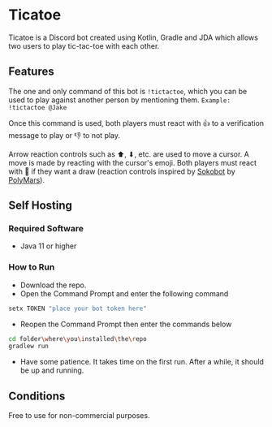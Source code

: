 # Ticatoe

Ticatoe is a Discord bot created using Kotlin, Gradle and JDA which allows two users to play tic-tac-toe with each other.


## Features

The one and only command of this bot is ``!tictactoe``, which you can be used to play against another person by mentioning them.
``Example: !tictactoe @Jake``

Once this command is used, both players must react with 👍 to a verification message to play or 👎 to not play.

Arrow reaction controls such as ⬆, ⬇, etc. are used to move a cursor. A move is made by reacting with the cursor's emoji. Both players must react with 🤝 if they want a draw (reaction controls inspired by [Sokobot](https://github.com/PolyMarsDev/Sokobot) by [PolyMars](https://github.com/PolyMarsDev)).


## Self Hosting

### Required Software
* Java 11 or higher

### How to Run
* Download the repo.
* Open the Command Prompt and enter the following command
```bash
setx TOKEN "place your bot token here"
```
* Reopen the Command Prompt then enter the commands below
```bash
cd folder\where\you\installed\the\repo
gradlew run
```
* Have some patience. It takes time on the first run. After a while, it should be up and running.

## Conditions
Free to use for non-commercial purposes.
